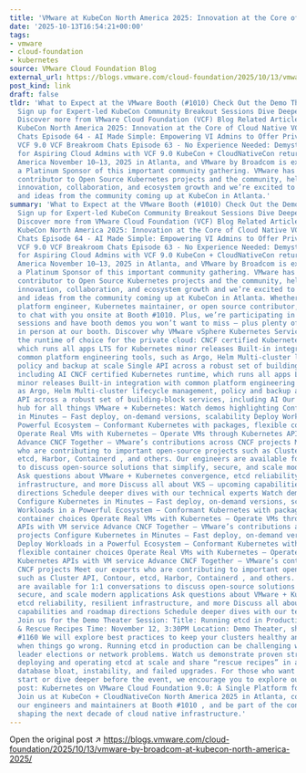 ```yaml
---
title: 'VMware at KubeCon North America 2025: Innovation at the Core of Cloud Native'
date: '2025-10-13T16:54:21+00:00'
tags:
- vmware
- cloud-foundation
- kubernetes
source: VMware Cloud Foundation Blog
external_url: https://blogs.vmware.com/cloud-foundation/2025/10/13/vmware-by-broadcom-at-kubecon-north-america-2025/
post_kind: link
draft: false
tldr: 'What to Expect at the VMware Booth (#1010) Check Out the Demo Theater Session
  Sign up for Expert-led KubeCon Community Breakout Sessions Dive Deeper into VKS
  Discover more from VMware Cloud Foundation (VCF) Blog Related Articles VMware at
  KubeCon North America 2025: Innovation at the Core of Cloud Native VCF Breakroom
  Chats Episode 64 - AI Made Simple: Empowering VI Admins to Offer Private AI with
  VCF 9.0 VCF Breakroom Chats Episode 63 - No Experience Needed: Demystifying Kubernetes
  for Aspiring Cloud Admins with VCF 9.0 KubeCon + CloudNativeCon returns to North
  America November 10–13, 2025 in Atlanta, and VMware by Broadcom is excited to be
  a Platinum Sponsor of this important community gathering. VMware has been a top
  contributor to Open Source Kubernetes projects and the community, helping to drive
  innovation, collaboration, and ecosystem growth and we’re excited to see the innovations
  and ideas from the community coming up at KubeCon in Atlanta.'
summary: 'What to Expect at the VMware Booth (#1010) Check Out the Demo Theater Session
  Sign up for Expert-led KubeCon Community Breakout Sessions Dive Deeper into VKS
  Discover more from VMware Cloud Foundation (VCF) Blog Related Articles VMware at
  KubeCon North America 2025: Innovation at the Core of Cloud Native VCF Breakroom
  Chats Episode 64 - AI Made Simple: Empowering VI Admins to Offer Private AI with
  VCF 9.0 VCF Breakroom Chats Episode 63 - No Experience Needed: Demystifying Kubernetes
  for Aspiring Cloud Admins with VCF 9.0 KubeCon + CloudNativeCon returns to North
  America November 10–13, 2025 in Atlanta, and VMware by Broadcom is excited to be
  a Platinum Sponsor of this important community gathering. VMware has been a top
  contributor to Open Source Kubernetes projects and the community, helping to drive
  innovation, collaboration, and ecosystem growth and we’re excited to see the innovations
  and ideas from the community coming up at KubeCon in Atlanta. Whether you’re a developer,
  platform engineer, Kubernetes maintainer, or open source contributor, we’d love
  to chat with you onsite at Booth #1010. Plus, we’re participating in several community-led
  sessions and have booth demos you won’t want to miss — plus plenty of time to connect
  in person at our booth. Discover why VMware vSphere Kubernetes Service (VKS) is
  the runtime of choice for the private cloud: CNCF certified Kubernetes runtime,
  which runs all apps LTS for Kubernetes minor releases Built-in integration with
  common platform engineering tools, such as Argo, Helm Multi-cluster lifecycle management,
  policy and backup at scale Single API across a robust set of building-block services,
  including AI CNCF certified Kubernetes runtime, which runs all apps LTS for Kubernetes
  minor releases Built-in integration with common platform engineering tools, such
  as Argo, Helm Multi-cluster lifecycle management, policy and backup at scale Single
  API across a robust set of building-block services, including AI Our booth is your
  hub for all things VMware + Kubernetes: Watch demos highlighting Configure Kubernetes
  in Minutes – Fast deploy, on-demand versions, scalability Deploy Workloads in a
  Powerful Ecosystem – Conformant Kubernetes with packages, flexible container choices
  Operate Real VMs with Kubernetes – Operate VMs through Kubernetes APIs with VM service
  Advance CNCF Together – VMware’s contributions across CNCF projects Meet our experts
  who are contributing to important open-source projects such as Cluster API, Contour,
  etcd, Harbor, Containerd , and others. Our engineers are available for 1:1 conversations
  to discuss open-source solutions that simplify, secure, and scale modern applications
  Ask questions about VMware + Kubernetes convergence, etcd reliability, resilient
  infrastructure, and more Discuss all about VKS – upcoming capabilities and roadmap
  directions Schedule deeper dives with our technical experts Watch demos highlighting
  Configure Kubernetes in Minutes – Fast deploy, on-demand versions, scalability Deploy
  Workloads in a Powerful Ecosystem – Conformant Kubernetes with packages, flexible
  container choices Operate Real VMs with Kubernetes – Operate VMs through Kubernetes
  APIs with VM service Advance CNCF Together – VMware’s contributions across CNCF
  projects Configure Kubernetes in Minutes – Fast deploy, on-demand versions, scalability
  Deploy Workloads in a Powerful Ecosystem – Conformant Kubernetes with packages,
  flexible container choices Operate Real VMs with Kubernetes – Operate VMs through
  Kubernetes APIs with VM service Advance CNCF Together – VMware’s contributions across
  CNCF projects Meet our experts who are contributing to important open-source projects
  such as Cluster API, Contour, etcd, Harbor, Containerd , and others. Our engineers
  are available for 1:1 conversations to discuss open-source solutions that simplify,
  secure, and scale modern applications Ask questions about VMware + Kubernetes convergence,
  etcd reliability, resilient infrastructure, and more Discuss all about VKS – upcoming
  capabilities and roadmap directions Schedule deeper dives with our technical experts
  Join us for the Demo Theater Session: Title: Running etcd in Production: Best Practices
  & Rescue Recipes Time: November 12, 3:30PM Location: Demo Theater, show floor location
  #1160 We will explore best practices to keep your clusters healthy and recover fast
  when things go wrong. Running etcd in production can be challenging with unexpected
  leader elections or network problems. Watch us demonstrate proven strategies for
  deploying and operating etcd at scale and share “rescue recipes” in action to address
  database bloat, instability, and failed upgrades. For those who want to get a head
  start or dive deeper before the event, we encourage you to explore our recent blog
  post: Kubernetes on VMware Cloud Foundation 9.0: A Single Platform for All Workloads.
  Join us at KubeCon + CloudNativeCon North America 2025 in Atlanta, connect with
  our engineers and maintainers at Booth #1010 , and be part of the conversations
  shaping the next decade of cloud native infrastructure.'
---
```

Open the original post ↗ https://blogs.vmware.com/cloud-foundation/2025/10/13/vmware-by-broadcom-at-kubecon-north-america-2025/
